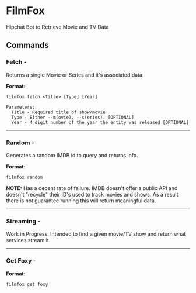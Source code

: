 # FilmFox
Hipchat Bot to Retrieve Movie and TV Data

## Commands

### Fetch -
Returns a single Movie or Series and it's associated data.

**Format:**
```
filmfox fetch <Title> [Type] [Year]

Parameters:
  Title - Required title of show/movie  
  Type - Either --m(ovie), --s(eries). [OPTIONAL]  
  Year - 4 digit number of the year the entity was released [OPTIONAL]  
```
___
### Random -
Generates a random IMDB id to query and returns info.

**Format:**
```
filmfox random
```

**NOTE:** Has a decent rate of failure. IMDB doesn't offer a public API and doesn't "recycle" their ID's
used to track movies and shows. As a result there is not guarantee running this will return meaningful data.
___
### Streaming -
Work in Progress. Intended to find a given movie/TV show and return what services stream it.
___
### Get Foxy -
**Format:**
```
filmfox get foxy
```
